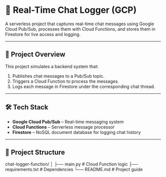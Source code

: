 # 📡 Real-Time Chat Logger (GCP)

A serverless project that captures real-time chat messages using Google Cloud Pub/Sub, processes them with Cloud Functions, and stores them in Firestore for live access and logging.

---

## 🎯 Project Overview

This project simulates a backend system that:
1. Publishes chat messages to a Pub/Sub topic.
2. Triggers a Cloud Function to process the messages.
3. Logs each message in Firestore under the corresponding chat thread.

---

## 🛠️ Tech Stack

- **Google Cloud Pub/Sub** – Real-time messaging system
- **Cloud Functions** – Serverless message processor
- **Firestore** – NoSQL document database for logging chat history

---

## 📁 Project Structure

chat-logger-function/
│
├── main.py # Cloud Function logic
├── requirements.txt # Dependencies
└── README.md # Project guide

